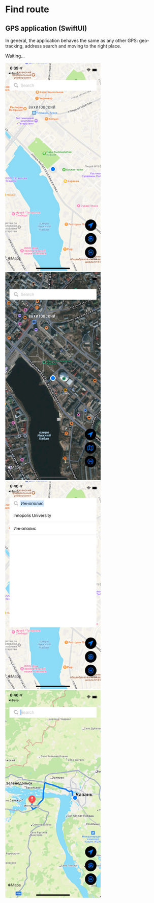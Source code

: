 # Find route

## GPS application (SwiftUI)
In general, the application behaves the same as any other GPS: geo-tracking, address search and moving to the right place.

Waiting...

<img src="demo1.png" alt="demo1.png" width="300"/> <img src="demo2.png" alt="demo2.png" width="300"/>
<img src="demo3.png" alt="demo3.png" width="300"/> <img src="demo4.png" alt="demo4.png" width="300"/>




